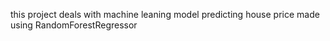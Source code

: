 this project deals with machine leaning model predicting house price made using RandomForestRegressor
